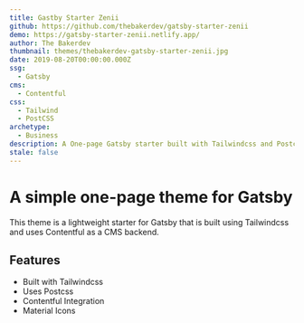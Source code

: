 ```yaml
---
title: Gastby Starter Zenii
github: https://github.com/thebakerdev/gatsby-starter-zenii
demo: https://gatsby-starter-zenii.netlify.app/
author: The Bakerdev
thumbnail: themes/thebakerdev-gatsby-starter-zenii.jpg
date: 2019-08-20T00:00:00.000Z
ssg:
  - Gatsby
cms:
  - Contentful
css:
  - Tailwind
  - PostCSS
archetype:
  - Business
description: A One-page Gatsby starter built with Tailwindcss and Postcss.
stale: false
---
```


# A simple one-page theme for Gatsby

This theme is a lightweight starter for Gatsby that is built using Tailwindcss and uses Contentful as a CMS backend.

## Features

* Built with Tailwindcss
* Uses Postcss
* Contentful Integration 
* Material Icons
